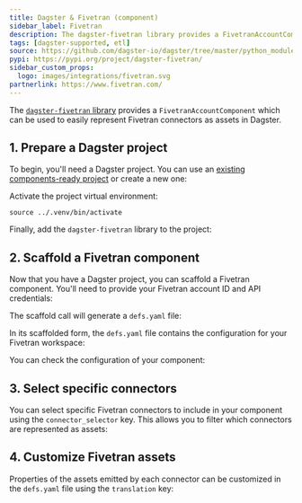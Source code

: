 ```yaml
---
title: Dagster & Fivetran (component)
sidebar_label: Fivetran
description: The dagster-fivetran library provides a FivetranAccountComponent, which can be used to represent Fivetran connectors as assets in Dagster.
tags: [dagster-supported, etl]
source: https://github.com/dagster-io/dagster/tree/master/python_modules/libraries/dagster-fivetran
pypi: https://pypi.org/project/dagster-fivetran/
sidebar_custom_props:
  logo: images/integrations/fivetran.svg
partnerlink: https://www.fivetran.com/
---
```


The [`dagster-fivetran` library](/api/libraries/dagster-fivetran) provides a `FivetranAccountComponent` which can be used to easily represent Fivetran connectors as assets in Dagster.

## 1. Prepare a Dagster project

To begin, you'll need a Dagster project. You can use an [existing components-ready project](/guides/build/projects/moving-to-components/migrating-project) or create a new one:

<CliInvocationExample path="docs_snippets/docs_snippets/guides/components/integrations/fivetran-component/1-scaffold-project.txt" />

Activate the project virtual environment:

```
source ../.venv/bin/activate
```

Finally, add the `dagster-fivetran` library to the project:

<CliInvocationExample path="docs_snippets/docs_snippets/guides/components/integrations/fivetran-component/2-add-fivetran.txt" />

## 2. Scaffold a Fivetran component

Now that you have a Dagster project, you can scaffold a Fivetran component. You'll need to provide your Fivetran account ID and API credentials:

<CliInvocationExample path="docs_snippets/docs_snippets/guides/components/integrations/fivetran-component/3-scaffold-fivetran-component.txt" />

The scaffold call will generate a `defs.yaml` file:

<CliInvocationExample path="docs_snippets/docs_snippets/guides/components/integrations/fivetran-component/4-tree.txt" />

In its scaffolded form, the `defs.yaml` file contains the configuration for your Fivetran workspace:

<CodeExample path="docs_snippets/docs_snippets/guides/components/integrations/fivetran-component/5-component.yaml" title="my_project/defs/fivetran_ingest/defs.yaml" language="yaml" />

You can check the configuration of your component:

<WideContent maxSize={1100}>
<CliInvocationExample path="docs_snippets/docs_snippets/guides/components/integrations/fivetran-component/6-list-defs.txt" />
</WideContent>

## 3. Select specific connectors

You can select specific Fivetran connectors to include in your component using the `connector_selector` key. This allows you to filter which connectors are represented as assets:

<CodeExample path="docs_snippets/docs_snippets/guides/components/integrations/fivetran-component/7-customized-component.yaml" title="my_project/defs/fivetran_ingest/defs.yaml" language="yaml" />

<WideContent maxSize={1100}>
<CliInvocationExample path="docs_snippets/docs_snippets/guides/components/integrations/fivetran-component/8-list-defs.txt" />
</WideContent>

## 4. Customize Fivetran assets

Properties of the assets emitted by each connector can be customized in the `defs.yaml` file using the `translation` key:

<CodeExample path="docs_snippets/docs_snippets/guides/components/integrations/fivetran-component/9-customized-component.yaml" title="my_project/defs/fivetran_ingest/defs.yaml" language="yaml" />

<WideContent maxSize={1100}>
<CliInvocationExample path="docs_snippets/docs_snippets/guides/components/integrations/fivetran-component/10-list-defs.txt" />
</WideContent>
